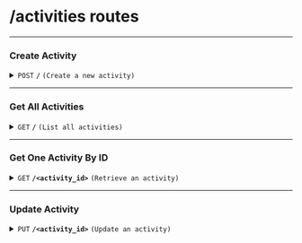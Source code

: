 # /activities routes

---

### **Create Activity**

<details>
<summary><code>POST</code> <code><b>/</b></code> <code>(Create a new activity)</code></summary>

##### Headers

| key             | required | data type | description             |
| --------------- | -------- | --------- | ----------------------- |
| `Authorization` | true     | string    | Bearer token from login |

##### Body (application/json)

| key            | required | data type | description          |
| -------------- | -------- | --------- | -------------------- |
| `title`        | true     | string    | Activity title       |
| `content`      | true     | string    | Optional description |
| `price`        | true     | string    | price                |
| `on_sale_date` | true     | string    | on_sale_date         |
| `start_time`   | true     | string    | start_time           |
| `end_time`     | true     | string    | end_time             |
| `cover_image`  | true     | string    | cover_image          |
| `arena_id`     | true     | string    | arena_id             |
| `creator_id`   | true     | string    | user_id of creator   |


##### Responses

| http code | content-type       | response                                             |
| --------- | ------------------ | ---------------------------------------------------- |
| `201`     | `application/json` | `{"id": "uuid", "title": "...", "time": "...", ...}` |
| `400`     | `text/plain`       | `Invalid data`                                       |
| `401`     | `text/plain`       | `Unauthorized`                                       |
| `500`     | `text/plain`       | `Internal server error`                              |

</details>

---

### **Get All Activities**

<details>
<summary><code>GET</code> <code><b>/</b></code> <code>(List all activities)</code></summary>

##### Responses

| http code | content-type       | response                                              |
| --------- | ------------------ | ----------------------------------------------------- |
| `200`     | `application/json` | `[{"id": "...", "title": "...", "time": "...", ...}]` |
| `500`     | `text/plain`       | `Internal server error`                               |

</details>

---

### **Get One Activity By ID**

<details>
<summary><code>GET</code> <code><b>/&lt;activity_id&gt;</b></code> <code>(Retrieve an activity)</code></summary>

##### Responses

| http code | content-type       | response                                                    |
| --------- | ------------------ | ----------------------------------------------------------- |
| `200`     | `application/json` | `{"id": "uuid", "title": "...", "description": "...", ...}` |
| `404`     | `text/plain`       | `Activity not found`                                        |
| `500`     | `text/plain`       | `Internal server error`                                     |

</details>

---

### **Update Activity**

<details>
<summary><code>PUT</code> <code><b>/&lt;activity_id&gt;</b></code> <code>(Update an activity)</code></summary>

##### Headers

| key             | required | data type | description             |
| --------------- | -------- | --------- | ----------------------- |
| `Authorization` | true     | string    | Bearer token from login |

##### Body (application/json)

| key            | required | data type | description          |
| -------------- | -------- | --------- | -------------------- |
| `title`        | false    | string    | Activity title       |
| `content`      | false    | string    | Optional description |
| `price`        | false    | string    | price                |
| `on_sale_date` | false    | string    | on_sale_date         |
| `start_time`   | false    | string    | start_time           |
| `end_time`     | false    | string    | end_time             |
| `cover_image`  | false    | string    | cover_image          |
| `arena_id`     | false    | string    | arena_id             |
| `creator_id`   | false    | string    | user_id of creator   |

##### Responses

| http code | content-type       | response                                       |
| --------- | ------------------ | ---------------------------------------------- |
| `200`     | `application/json` | `{"message": "Activity updated successfully"}` |
| `401`     | `text/plain`       | `Unauthorized`                                 |
| `404`     | `text/plain`       | `Activity not found`                           |
| `500`     | `text/plain`       | `Internal server error`                        |

</details>

<!-- ---

### **Delete Activity**

<details>
<summary><code>DELETE</code> <code><b>/&lt;activity_id&gt;</b></code> <code>(Delete an activity)</code></summary>

##### Headers

| key             | required | data type | description             |
| --------------- | -------- | --------- | ----------------------- |
| `Authorization` | true     | string    | Bearer token from login |

##### Responses

| http code | content-type | response                |
| --------- | ------------ | ----------------------- |
| `204`     | `text/plain` | No content              |
| `401`     | `text/plain` | `Unauthorized`          |
| `404`     | `text/plain` | `Activity not found`    |
| `500`     | `text/plain` | `Internal server error` |

</details> -->
